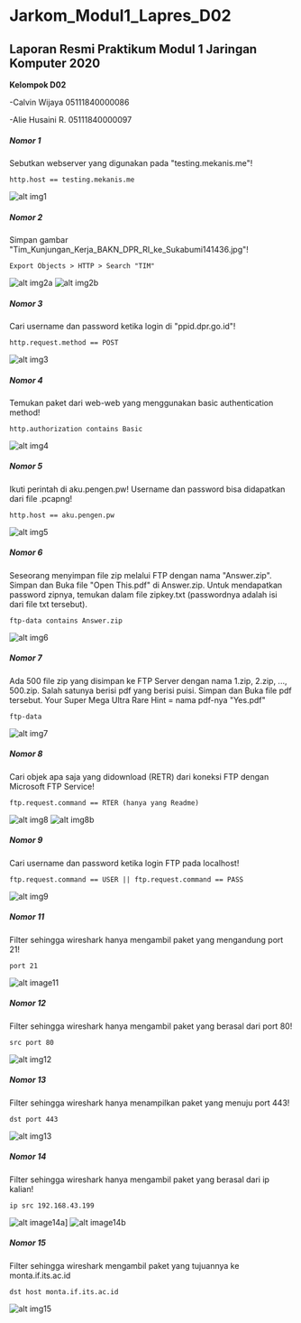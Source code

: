 # Jarkom_Modul1_Lapres_D02
## Laporan Resmi Praktikum Modul 1 Jaringan Komputer 2020
**Kelompok D02**

-Calvin Wijaya 05111840000086

-Alie Husaini R. 05111840000097

##### Nomor 1
Sebutkan webserver yang digunakan pada "testing.mekanis.me"!

```
http.host == testing.mekanis.me
```
![alt img1](image/1.png)

##### Nomor 2
Simpan gambar "Tim_Kunjungan_Kerja_BAKN_DPR_RI_ke_Sukabumi141436.jpg"!

```
Export Objects > HTTP > Search "TIM"
```
![alt img2a](image/2a.png)
![alt img2b](image/2b.jpg)

##### Nomor 3
Cari username dan password ketika login di "ppid.dpr.go.id"!

```
http.request.method == POST
```

![alt img3](image/3.png)

##### Nomor 4
Temukan paket dari web-web yang menggunakan basic authentication method!

```
http.authorization contains Basic
```
![alt img4](image/4.png)

##### Nomor 5
Ikuti perintah di aku.pengen.pw! Username dan password bisa didapatkan dari file .pcapng!

```
http.host == aku.pengen.pw
```
![alt img5](image/5.png)

##### Nomor 6
Seseorang menyimpan file zip melalui FTP dengan nama "Answer.zip". Simpan dan Buka file "Open This.pdf" di Answer.zip. Untuk mendapatkan password zipnya, temukan dalam file zipkey.txt (passwordnya adalah isi dari file txt tersebut).

```
ftp-data contains Answer.zip
```
![alt img6](image/6.png)

##### Nomor 7
Ada 500 file zip yang disimpan ke FTP Server dengan nama 1.zip, 2.zip, ..., 500.zip. Salah satunya berisi pdf yang berisi puisi. Simpan dan Buka file pdf tersebut. Your Super Mega Ultra Rare Hint = nama pdf-nya "Yes.pdf"

```
ftp-data
```
![alt img7](image/7.png)

##### Nomor 8
Cari objek apa saja yang didownload (RETR) dari koneksi FTP dengan Microsoft FTP Service!

```
ftp.request.command == RTER (hanya yang Readme)
```
![alt img8](image/8a.png)
![alt img8b](image/8b.png)

##### Nomor 9
Cari username dan password ketika login FTP pada localhost!

```
ftp.request.command == USER || ftp.request.command == PASS
```

![alt img9](image/9.png)

##### Nomor 11
Filter sehingga wireshark hanya mengambil paket yang mengandung port 21!

```
port 21
```
![alt image11](image/11.png)

##### Nomor 12
Filter sehingga wireshark hanya mengambil paket yang berasal dari port 80!

```
src port 80
```

![alt img12](image/12.png)

##### Nomor 13
Filter sehingga wireshark hanya menampilkan paket yang menuju port 443!

```
dst port 443
```
![alt img13](image/13.png)

##### Nomor 14
Filter sehingga wireshark hanya mengambil paket yang berasal dari ip kalian!

```
ip src 192.168.43.199
```
![alt image14a](image/14a.png)]
![alt image14b](image/14b.png)

##### Nomor 15
Filter sehingga wireshark mengambil paket yang tujuannya ke monta.if.its.ac.id

```
dst host monta.if.its.ac.id
```
![alt img15](image/15.png)
